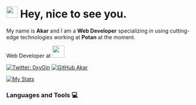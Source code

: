 <h1><img src="https://emojis.slackmojis.com/emojis/images/1531849430/4246/blob-sunglasses.gif?1531849430" width="30"/> Hey, nice to see you.</h1>

<p>My name is <b>Akar</b> and I am a <b>Web Developer</b> specializing in using cutting-edge technologies working at <b>Potan</b> at the moment.</p>

Web Developer at **[<img src="[http://potan.co/assets/Potan_Green.png](https://scontent.fbgw4-4.fna.fbcdn.net/v/t39.30808-6/292429867_413458307466031_7295701355834312952_n.jpg?_nc_cat=108&ccb=1-7&_nc_sid=09cbfe&_nc_ohc=cyUi_2vnR0UAX-m2x8z&_nc_ht=scontent.fbgw4-4.fna&oh=00_AfBQARFnPoVtLtvNMDXzneV-hXqYI3kVeQRbF-u_jelGjw&oe=63FFC8D7)" height="32" />](https://potan.io/)** 

[![Twitter: 0xyGin](https://img.shields.io/twitter/follow/0xyGin?style=social)](https://twitter.com/0xyGin)
[![GitHub Akar](https://img.shields.io/github/followers/akarm13?label=follow&style=social)](https://github.com/akarm13)
  
  
  
[![My Stats](https://github-readme-stats.vercel.app/api?username=akarm13&hide=stars,prs,issues,contribs&count_private=true)](https://github.com/anuraghazra/github-readme-stats)

### Languages and Tools :computer:





